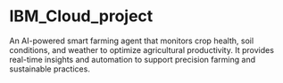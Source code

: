 # IBM_Cloud_project
An AI-powered smart farming agent that monitors crop health, soil conditions, and weather to optimize agricultural productivity. It provides real-time insights and automation to support precision farming and sustainable practices.
